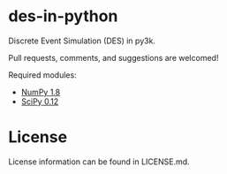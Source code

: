 des-in-python
=============

Discrete Event Simulation (DES) in py3k.

Pull requests, comments, and suggestions are welcomed!

Required modules:

+ [NumPy 1.8](http://numpy.scipy.org/)
+ [SciPy 0.12](http://www.scipy.org/)

# License
License information can be found in LICENSE.md.
